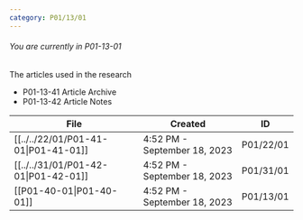 ```yaml
---
category: P01/13/01
---
```

###### You are currently in P01-13-01

The articles used in the research

- P01-13-41 Article Archive
- P01-13-42 Article Notes

| File                                                                                                    | Created                      | ID        |
| ------------------------------------------------------------------------------------------------------- | ---------------------------- | --------- |
| [[../../22/01/P01-41-01\|P01-41-01]] | 4:52 PM - September 18, 2023 | P01/22/01 |
| [[../../31/01/P01-42-01\|P01-42-01]]   | 4:52 PM - September 18, 2023 | P01/31/01 |
| [[P01-40-01\|P01-40-01]]                    | 4:52 PM - September 18, 2023 | P01/13/01 |


